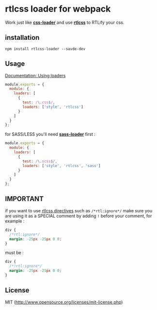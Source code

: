 # rtlcss loader for webpack
Work just like **[css-loader](https://github.com/webpack/css-loader)** and use **[rtlcss](https://github.com/MohammadYounes/rtlcss/)** to RTLify your css.

## installation

`npm install rtlcss-loader --savde-dev`

## Usage

[Documentation: Using loaders](http://webpack.github.io/docs/using-loaders.html)

``` javascript
module.exports = {
  module: {
    loaders: [
      {
        test: /\.css$/,
        loaders: ['style', 'rtlcss']
      }
    ]
  }
};
```

for SASS/LESS you'll need **[sass-loader](https://github.com/jtangelder/sass-loader)** first :
```javascript
module.exports = {
  module: {
    loaders: [
      {
        test: /\.scss$/,
        loaders: ['style', 'rtlcss', 'sass']
      }
    ]
  }
};
```

## IMPORTANT

if you want to use [rtlcss directives](http://rtlcss.com/learn/usage-guide/control-directives/)  such as `/*rtl:ignore*/` make sure you are using it as a SPECIAL comment by adding `!` before your comment, for example :
```css
div {
  /*rtl:ignore*/
  margin: -25px -25px 0 0;
}
```
must be :
```css
div {
  /*!rtl:ignore*/
  margin: -25px -25px 0 0;
}
```

## License

MIT (http://www.opensource.org/licenses/mit-license.php)

